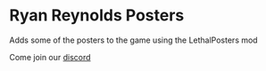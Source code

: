 # Ryan Reynolds Posters
Adds some of the posters to the game using the LethalPosters mod

Come join our [discord](https://discord.gg/VFRHNGrydD)
